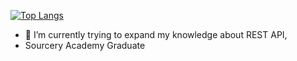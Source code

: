 [![Top Langs](https://github-readme-stats.vercel.app/api/top-langs/?username=Wflikeit&hide_progress=false&layout=compact)](https://github.com/anuraghazra/github-readme-stats)
- 🌱 I’m currently trying to expand my knowledge about REST API,
- Sourcery Academy Graduate


